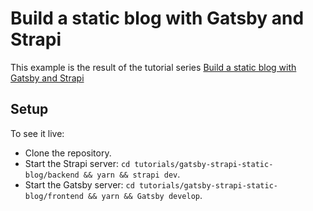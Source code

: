 # Build a static blog with Gatsby and Strapi

This example is the result of the tutorial series [Build a static blog with Gatsby and Strapi
](https://strapi.io/blog/build-a-static-blog-with-gatsby-and-strapi)

## Setup

To see it live:

- Clone the repository.
- Start the Strapi server: `cd tutorials/gatsby-strapi-static-blog/backend && yarn && strapi dev`.
- Start the Gatsby server: `cd tutorials/gatsby-strapi-static-blog/frontend && yarn && Gatsby develop`.

